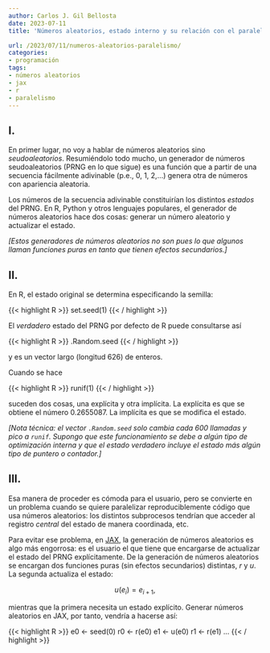 ```yaml
---
author: Carlos J. Gil Bellosta
date: 2023-07-11
title: 'Números aleatorios, estado interno y su relación con el paralelismo'

url: /2023/07/11/numeros-aleatorios-paralelismo/
categories:
- programación
tags:
- números aleatorios
- jax
- r
- paralelismo
---
```


## I.

En primer lugar, no voy a hablar de números aleatorios sino _seudoaleatorios_. Resumiéndolo todo mucho, un generador de números seudoaleatorios (PRNG en lo que sigue) es una función que a partir de una secuencia fácilmente adivinable (p.e., 0, 1, 2,...) genera otra de números con apariencia aleatoria.

Los números de la secuencia adivinable constituirían los distintos _estados_ del PRNG. En R, Python y otros lenguajes populares, el generador de números aleatorios hace dos cosas: generar un número aleatorio y actualizar el estado.

_[Estos generadores de números aleatorios no son pues lo que algunos llaman _funciones puras_ en tanto que tienen _efectos secundarios_.]_

## II.

En R, el estado original se determina especificando la semilla:

{{< highlight R >}}
set.seed(1)
{{< / highlight >}}

El _verdadero_ estado del PRNG por defecto de R puede consultarse así

{{< highlight R >}}
.Random.seed
{{< / highlight >}}

y es un vector largo (longitud 626) de enteros.

Cuando se hace

{{< highlight R >}}
runif(1)
{{< / highlight >}}

suceden dos cosas, una explícita y otra implícita. La explícita es que se obtiene el número 0.2655087. La implícita es que se modifica el estado.

_[Nota técnica: el vector `.Random.seed` solo cambia cada 600 llamadas y pico a `runif`. Supongo que este funcionamiento se debe a algún tipo de optimización interna y que el _estado verdadero_ incluye el _estado_ más algún tipo de puntero o contador.]_

## III.

Esa manera de proceder es cómoda para el usuario, pero se convierte en un problema cuando se quiere paralelizar reproduciblemente código que usa números aleatorios: los distintos subprocesos tendrían que acceder al registro _central_ del estado de manera coordinada, etc.

Para evitar ese problema, en [JAX](https://github.com/google/jax), la generación de números aleatorios es algo más engorrosa: es el usuario el que tiene que encargarse de actualizar el estado del PRNG explícitamente. De la generación de números aleatorios se encargan dos funciones puras (sin efectos secundarios) distintas, $r$ y $u$. La segunda actualiza el estado:

$$u(e_i) = e_{i+1},$$

mientras que la primera necesita un estado explícito. Generar números aleatorios en JAX, por tanto, vendría a hacerse así:

{{< highlight R >}}
e0 <- seed(0)
r0 <- r(e0)
e1 <- u(e0)
r1 <- r(e1)
...
{{< / highlight >}}